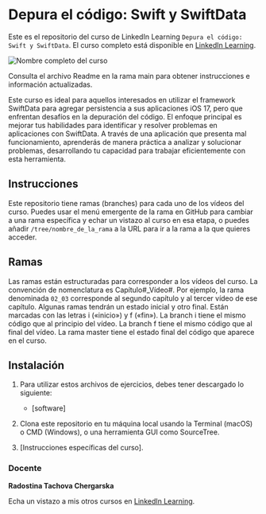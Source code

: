 # Depura el código: Swift y SwiftData

Este es el repositorio del curso de LinkedIn Learning `Depura el código: Swift y SwiftData`. El curso completo está disponible en [LinkedIn Learning][lil-course-url].

![Nombre completo del curso][lil-thumbnail-url] 

Consulta el archivo Readme en la rama main para obtener instrucciones e información actualizadas.

Este curso es ideal para aquellos interesados en utilizar el framework SwiftData para agregar persistencia a sus aplicaciones iOS 17, pero que enfrentan desafíos en la depuración del código. El enfoque principal es mejorar tus habilidades para identificar y resolver problemas en aplicaciones con SwiftData. A través de una aplicación que presenta mal funcionamiento, aprenderás de manera práctica a analizar y solucionar problemas, desarrollando tu capacidad para trabajar eficientemente con esta herramienta.

## Instrucciones

Este repositorio tiene ramas (branches) para cada uno de los vídeos del curso. Puedes usar el menú emergente de la rama en GitHub para cambiar a una rama específica y echar un vistazo al curso en esa etapa, o puedes añadir `/tree/nombre_de_la_rama` a la URL para ir a la rama a la que quieres acceder.

## Ramas

Las ramas están estructuradas para corresponder a los vídeos del curso. La convención de nomenclatura es Capítulo#_Vídeo#. Por ejemplo, la rama denominada `02_03` corresponde al segundo capítulo y al tercer vídeo de ese capítulo. Algunas ramas tendrán un estado inicial y otro final. Están marcadas con las letras i («inicio») y f («fin»). La branch i tiene el mismo código que al principio del vídeo. La branch f tiene el mismo código que al final del vídeo. La rama master tiene el estado final del código que aparece en el curso.

## Instalación

1. Para utilizar estos archivos de ejercicios, debes tener descargado lo siguiente:
   - [software]

2. Clona este repositorio en tu máquina local usando la Terminal (macOS) o CMD (Windows), o una herramienta GUI como SourceTree.
3. [Instrucciones específicas del curso].

### Docente

**Radostina Tachova Chergarska**

Echa un vistazo a mis otros cursos en [LinkedIn Learning](https://www.linkedin.com/learning/instructors/radostina-tachova-chergarska).

[0]: # (Replace these placeholder URLs with actual course URLs)
[lil-course-url]: https://www.linkedin.com
[lil-thumbnail-url]: https:

[1]: # (End of ES-Instruction ###############################################################################################)
